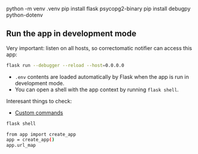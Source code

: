 python -m venv .venv
pip install flask psycopg2-binary
pip install debugpy python-dotenv


## Run the app in development mode
Very important: listen on all hosts, so correctomatic notifier can access this app:

```bash
flask run --debugger --reload --host=0.0.0.0
```

- `.env` contents are loaded automatically by Flask when the app is run in development mode.
- You can open a shell with the app context by running `flask shell`.



Interesant things to check:
- [Custom commands](https://flask.palletsprojects.com/en/3.0.x/cli/#custom-commands)

```sh
flask shell

from app import create_app
app = create_app()
app.url_map
```
